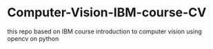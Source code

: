 # Computer-Vision-IBM-course-CV
this repo based on IBM course introduction to computer vision using opencv on python
